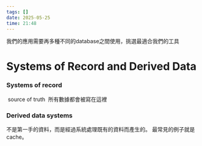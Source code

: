 ```yaml
---
tags: []
date: 2025-05-25
time: 21:48
---
```

我們的應用需要再多種不同的database之間使用，挑選最適合我們的工具


# Systems of Record and Derived Data

### Systems of record
 source of truth
 所有數據都會被寫在這裡
### Derived data systems
不是第一手的資料，而是經過系統處理既有的資料而產生的。
最常見的例子就是cache。